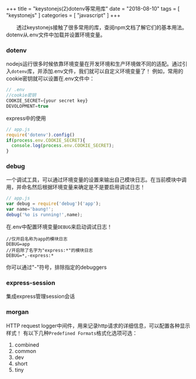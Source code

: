 +++
title = "keystonejs(2)dotenv等常用库"
date = "2018-08-10"
tags = [ "keystonejs" ]
categories = [ "javascript" ]
+++

　　透过keystonejs接触了很多常用的库，查阅npm文档了解它们的基本用法。dotenv从.env文件中加载并设置环境变量。
<!--more-->
### dotenv

nodejs运行很多时候依靠环境变量在开发环境和生产环境做不同的适配。通过引入`dotenv`库，并添加.env文件，我们就可以自定义环境变量了！
例如，常用的cookie密钥就可以设置在.env文件中：

```js
// .env
//cookie密钥
COOKIE_SECRET={your secret key}
DEVOLOPMENT=true
```
express中的使用
```js
// app.js
require('dotenv').config()
if(process.env.COOKIE_SECRET){
  console.log(process.env.COOKIE_SECRET);
}
```

### debug

一个调试工具，可以通过环境变量的设置来输出自己模块日志。在当前模块中调用，并命名然后根据环境变量来确定是不是要启用调试日志！  

```js
// app.js
var debug = require('debug')('app');
var name='baung!';
debug('%o is running!',name);
```
在.env中配置环境变量`DEBUG`来启动调试日志！
```
//仅开启名称为app的模块日志
DEBUG=app
//开启除了名字为"express:*"的模块日志
DEBUG=*,-express:*
```
你可以通过"-"符号，排除指定的debuggers

### express-session
集成express管理session会话

### morgan

HTTP request logger中间件，用来记录http请求的详细信息，可以配置各种显示样式！
有以下几种`Predefined Formats`格式化选项可选： 
 
1. combined
2. common
3. dev
4. short
5. tiny
